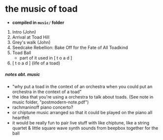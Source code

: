 # the music of toad
- __compiled in `music/` folder__

1. Intro (John)
1. Arrival at Toad Hill
1. Grey's walk (John)
1. Seedcake Rebellion: Bake Off for the Fate of All Toadkind
1. Toad Ball
	- part of it used in [ t o a d ]
1. [ t o a d ] (life of a toad)

##### notes abt. music
- "why put a toad in the context of an orchestra when you could put an orchestra in the context of a toad"
- the idea that you're using a orchestra to talk about toads. (See note in music folder, "postmodern-note.pdf")
- rachmaninoff piano concerto?
- or chiptune music arranged so that it could be played on the piano all heartfelt
- it would be really fun to pair live stuff with like chiptune, like a string quartet & little square wave synth sounds from beepbox together for the ball